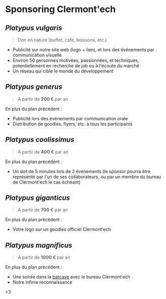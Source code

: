 # Sponsoring Clermont'ech

## _Platypus vulgaris_

> Don en nature (buffet, café, boissons, etc.)

* Publicité sur notre site web (logo + lien), et lors des événements par communication visuelle
* Environ 50 personnes motivées, passionnées, et techniques, potentiellement en recherche de job ou à l'écoute du marché
* Un réseau qui cible le monde du développement

## _Platypus generus_

> A partir de **200 €** par an

En plus du plan précédent :

* Publicité lors des événements par communication orale
* Distribution de goodies, flyers, etc. à tous les participants

## _Platypus coolissimus_

> A partir de **400 €** par an

En plus du plan précédent :

* Un slot de 5 minutes lors de 2 événements (le sponsor pourra être représenté par l'un de ses collaborateurs, ou par un membre du bureau de Clermont'ech le cas échéant)

## _Platypus giganticus_

> A partir de **700 €** par an

En plus du plan précédent :

* Votre logo sur un goodies officiel Clermont'ech

## _Platypus magnificus_ 

> A partir de **1000 €** par an

En plus du plan précédent :

* Une soirée dans la [batcave](https://www.facebook.com/Celtill-Bistro-Resto-136434986426504/) avec le bureau Clermont'ech
* Notre infinie reconnaissance

<3
